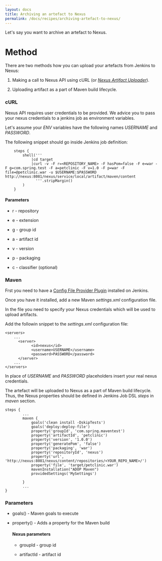 ```yaml
---
layout: docs
title: Archiving an artefact to Nexus
permalink: /docs/recipes/archiving-artefact-to-nexus/
---
```


Let's say you want to archive an artefact to Nexus.

# Method

There are two methods how you can upload your artefacts from Jenkins to Nexus:

1. Making a call to Nexus API using cURL (or _[Nexus Artifact Uploader](https://wiki.jenkins-ci.org/display/JENKINS/Nexus+Artifact+Uploader)_).

2. Uploading artifact as a part of Maven build lifecycle.

### cURL
Nexus API requires user credentials to be provided.
We advice you to pass your nexus credentials to a jenkins job as environment variables.

Let's assume your _ENV_ variables have the following names _USERNAME_ and _PASSWORD_.

The following snippet should go inside Jenkins job definition:

```
    steps {
        shell('''
            |cd target
            |curl -v -F r=<REPOSITORY_NAME> -F hasPom=false -F e=war -F g=com.spring.test -F a=petclinic -F v=1.0 -F p=war -F file=@petclinic.war -u $USERNAME:$PASSWORD http://nexus:8081/nexus/service/local/artifact/maven/content
              '''.stripMargin()
        )
    }
```

#### Parameters

- r - repository

- e - extension

- g - group id

- a - artifact id

- v - version

- p - packaging

- c - classifier (optional)

### Maven

Frst you need to have a [Config File Provider Plugin](https://wiki.jenkins-ci.org/display/JENKINS/Config+File+Provider+Plugin) installed on Jenkins. 

Once you have it installed, add a new Maven _settings.xml_ configuration file.

In the file you need to specify your Nexus credentials which will be used to upload artifacts.

Add the followin snippet to the _settings.xml_ configuration file:

```
<servers>
    ...
      <server>
            <id>nexus</id>
            <username>USERNAME</username>
            <password>PASSWORD</password>
      </server>
    ...
</servers>
```

In place of _USERNAME_ and _PASSWORD_ placeholders insert your real nexus credentials.

The artefact will be uploaded to Nexus as a part of Maven build lifecycle. Thus, the Nexus properties should be defined in Jenkins Job DSL _steps_ in _maven_ section.

```
steps {
        ...
        maven {
            goals('clean install -DskipTests')
            goals('deploy:deploy-file')
            property('groupId', 'com.spring.maventest')
            property('artifactId', 'petclinic')
            property('version', '1.0.0')
            property('generatePom', 'false')
            property('packaging', 'war')
            property('repositoryId', 'nexus')
            property('url', 'http://nexus:8081/nexus/content/repositories/<YOUR_REPO_NAME>/')
            property('file', 'target/petclinic.war')
            mavenInstallation("ADOP Maven")
            providedSettings('MySettings')
            
        }
        ...
}
```

### Parameters

- goals() - Maven goals to execute

- property() - Adds a property for the Maven build

    #### Nexus parameters
    
    - groupId - group id
    
    - artifactId - artifact id
